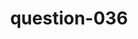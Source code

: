 ---
layout: question
title: question-036
number: 036
question: Name a metal old coins might be made out of.
answer1: Silver | 29
answer2: Gold | 25
answer3: Copper | 20
answer4: Bronze | 18
answer5: Zinc | 4
answer6: Steel | 2
answer7:
answer8:
answer9:
answer10:
---